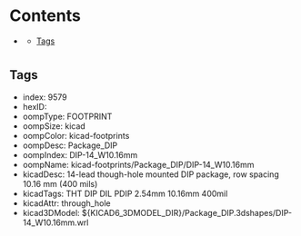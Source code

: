 



Contents
========

* [](#)
	* [Tags](#tags)

# 

## Tags

- index: 9579
- hexID: 
- oompType: FOOTPRINT
- oompSize: kicad
- oompColor: kicad-footprints
- oompDesc: Package_DIP
- oompIndex: DIP-14_W10.16mm
- oompName: kicad-footprints/Package_DIP/DIP-14_W10.16mm
- kicadDesc: 14-lead though-hole mounted DIP package, row spacing 10.16 mm (400 mils)
- kicadTags: THT DIP DIL PDIP 2.54mm 10.16mm 400mil
- kicadAttr: through_hole
- kicad3DModel: ${KICAD6_3DMODEL_DIR}/Package_DIP.3dshapes/DIP-14_W10.16mm.wrl
